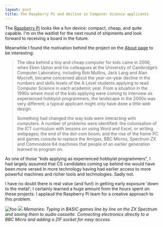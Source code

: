```yaml
---
layout: post
title: The Raspberry Pi and decline in Computer Science applicants
---
```


The [Raspberry Pi](http://www.raspberrypi.org/) looks like a fun device: compact, cheap, and quite capable. I'm on the waitlist for the next round of shipments and look forward to receiving a board in the future.

Meanwhile I found the motivation behind the project on the [About page](http://www.raspberrypi.org/about) to be interesting:

> The idea behind a tiny and cheap computer for kids came in 2006, when Eben Upton and his colleagues at the University of Cambridge’s Computer Laboratory, including Rob Mullins, Jack Lang and Alan Mycroft, became concerned about the year-on-year decline in the numbers and skills levels of the A Level students applying to read Computer Science in each academic year. From a situation in the 1990s where most of the kids applying were coming to interview as experienced hobbyist programmers, the landscape in the 2000s was very different; a typical applicant might only have done a little web design.
> 
> Something had changed the way kids were interacting with computers. A number of problems were identified: the colonisation of the ICT curriculum with lessons on using Word and Excel, or writing webpages; the end of the dot-com boom; and the rise of the home PC and games console to replace the Amigas, BBC Micros, Spectrum ZX and Commodore 64 machines that people of an earlier generation learned to program on.

As one of those "kids applying as experienced hobbyist programmers", I had largely assumed that CS candidates coming up behind me would have been more versed in more technology having had earlier access to more powerful machines and richer tools and technologies. Sadly not.

I have no doubt there is real value (and fun!) in getting early exposure 'down to the metal'; I certainly learned a huge amount from the hours spent on these projects. I applaud the Raspberry Pi team for a creative approach to this problem.


![foo](http://upload.wikimedia.org/wikipedia/commons/thumb/3/33/ZXSpectrum48k.jpg/320px-ZXSpectrum48k.jpg)
![](http://upload.wikimedia.org/wikipedia/commons/thumb/3/32/BBC_Micro_Front_Restored.jpg/320px-BBC_Micro_Front_Restored.jpg)
*Memories: Typing in BASIC games line by line on the ZX Spectrum and saving them to audio cassette. Connecting electronics directly to a BBC Micro and adding a ZIF socket for easy access.*


